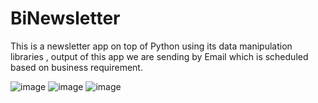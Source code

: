 # BiNewsletter
This is a newsletter app on top of Python using its data manipulation libraries , output of this app we are sending by Email which is scheduled based on business requirement.

![image](https://github.com/user-attachments/assets/936b4569-3580-4c9a-b302-15653b9cd088)
![image](https://github.com/user-attachments/assets/f02a0ec8-60a4-49a2-a50a-ebc6b337b8f2)
![image](https://github.com/user-attachments/assets/6439d6ef-4d75-4f1e-bb9a-b933a1a02d54)


